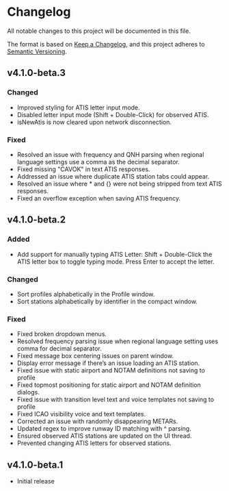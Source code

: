 # Changelog

All notable changes to this project will be documented in this file.

The format is based on [Keep a Changelog](https://keepachangelog.com/en/1.1.0/),
and this project adheres to [Semantic Versioning](https://semver.org/spec/v2.0.0.html).

## v4.1.0-beta.3
### Changed
- Improved styling for ATIS letter input mode.
- Disabled letter input mode (Shift + Double-Click) for observed ATIS.
- isNewAtis is now cleared upon network disconnection.
### Fixed
- Resolved an issue with frequency and QNH parsing when regional language settings use a comma as the decimal separator.
- Fixed missing "CAVOK" in text ATIS responses.
- Addressed an issue where duplicate ATIS station tabs could appear.
- Resolved an issue where * and {} were not being stripped from text ATIS responses.
- Fixed an overflow exception when saving ATIS frequency.

## v4.1.0-beta.2
### Added
- Add support for manually typing ATIS Letter: Shift + Double-Click the ATIS letter box to toggle typing mode. Press Enter to accept the letter.
### Changed
- Sort profiles alphabetically in the Profile window.
- Sort stations alphabetically by identifier in the compact window.
### Fixed
- Fixed broken dropdown menus.
- Resolved frequency parsing issue when regional language setting uses comma for decimal separator.
- Fixed message box centering issues on parent window.
- Display error message if there’s an issue loading an ATIS station.
- Fixed issue with static airport and NOTAM definitions not saving to profile
- Fixed topmost positioning for static airport and NOTAM definition dialogs.
- Fixed issue with transition level text and voice templates not saving to profile
- Fixed ICAO visibility voice and text templates.
- Corrected an issue with randomly disappearing METARs.
- Updated regex to improve runway ID matching with ^ parsing.
- Ensured observed ATIS stations are updated on the UI thread.
- Prevented changing ATIS letters for observed stations.

## v4.1.0-beta.1
- Initial release